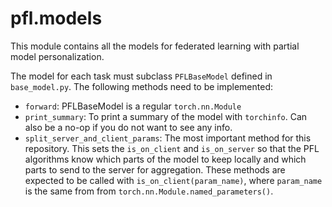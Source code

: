 # pfl.models

This module contains all the models for federated learning with partial model personalization. 

The model for each task must subclass `PFLBaseModel` defined in `base_model.py`. The following methods need to be implemented:
- `forward`: PFLBaseModel is a regular `torch.nn.Module`
- `print_summary`: To print a summary of the model with `torchinfo`. Can also be a no-op if you do not want to see any info.
- `split_server_and_client_params`: The most important method for this repository. This sets the `is_on_client` and `is_on_server` so that the PFL algorithms know which parts of the model to keep locally and which parts to send to the server for aggregation. These methods are expected to be called with `is_on_client(param_name)`, where `param_name` is the same from from `torch.nn.Module.named_parameters()`.

